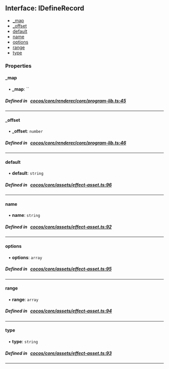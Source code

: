 ## Interface: IDefineRecord

- [_map](#_map)
- [_offset](#_offset)
- [default](#default)
- [name](#name)
- [options](#options)
- [range](#range)
- [type](#type)

### Properties

#### _map

<div style="margin-left: 10px;">


• **_map**: ``

</div>


##### Defined in &nbsp;   [cocos/core/renderer/core/program-lib.ts:45](https://github.com/cocos-creator/engine/blob/c7bf6b8a9/cocos/core/renderer/core/program-lib.ts#L45)&nbsp;

___
#### _offset

<div style="margin-left: 10px;">


• **_offset**: ``number``

</div>


##### Defined in &nbsp;   [cocos/core/renderer/core/program-lib.ts:46](https://github.com/cocos-creator/engine/blob/c7bf6b8a9/cocos/core/renderer/core/program-lib.ts#L46)&nbsp;

___
#### default

<div style="margin-left: 10px;">


• **default**: ``string``

</div>


##### Defined in &nbsp;   [cocos/core/assets/effect-asset.ts:96](https://github.com/cocos-creator/engine/blob/c7bf6b8a9/cocos/core/assets/effect-asset.ts#L96)&nbsp;

___
#### name

<div style="margin-left: 10px;">


• **name**: ``string``

</div>


##### Defined in &nbsp;   [cocos/core/assets/effect-asset.ts:92](https://github.com/cocos-creator/engine/blob/c7bf6b8a9/cocos/core/assets/effect-asset.ts#L92)&nbsp;

___
#### options

<div style="margin-left: 10px;">


• **options**: ``array``

</div>


##### Defined in &nbsp;   [cocos/core/assets/effect-asset.ts:95](https://github.com/cocos-creator/engine/blob/c7bf6b8a9/cocos/core/assets/effect-asset.ts#L95)&nbsp;

___
#### range

<div style="margin-left: 10px;">


• **range**: ``array``

</div>


##### Defined in &nbsp;   [cocos/core/assets/effect-asset.ts:94](https://github.com/cocos-creator/engine/blob/c7bf6b8a9/cocos/core/assets/effect-asset.ts#L94)&nbsp;

___
#### type

<div style="margin-left: 10px;">


• **type**: ``string``

</div>


##### Defined in &nbsp;   [cocos/core/assets/effect-asset.ts:93](https://github.com/cocos-creator/engine/blob/c7bf6b8a9/cocos/core/assets/effect-asset.ts#L93)&nbsp;

___
